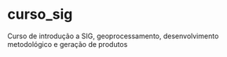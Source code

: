 # curso_sig
Curso de introdução a SIG, geoprocessamento, desenvolvimento metodológico e geração de produtos
